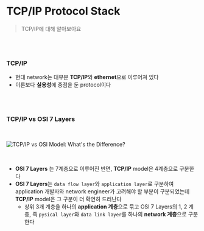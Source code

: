 # TCP/IP Protocol Stack

> TCP/IP에 대해 알아보아요

<br>

<br>

### TCP/IP 

- 현대 network는 대부분 **TCP/IP**와 **ethernet**으로 이루어져 있다
- 이론보다 **실용성**에 중점을 둔 protocol이다

<br>

<br>

### TCP/IP vs OSI 7 Layers

<br>

![TCP/IP vs OSI Model: What's the Difference?](https://www.guru99.com/images/1/102219_1135_TCPIPvsOSIM1.png)

<br>

- **OSI 7 Layers** 는 7계층으로 이루어진 반면, **TCP/IP** model은 4계층으로 구분한다
- **OSI 7 Layers**는 `data flow layer`와 `application layer`로 구분하여 application 개발자와 network engineer가 고려해야 할 부분이 구분되었는데 **TCP/IP** model은 그 구분이 더 확연히 드러난다
  - 상위 3개 계층을 하나의 **application 계층**으로 묶고 OSI 7 Layers의 1, 2 계층, 즉 `pysical layer`와 `data link layer`를 하나의 **network 계층**으로 구분한다

